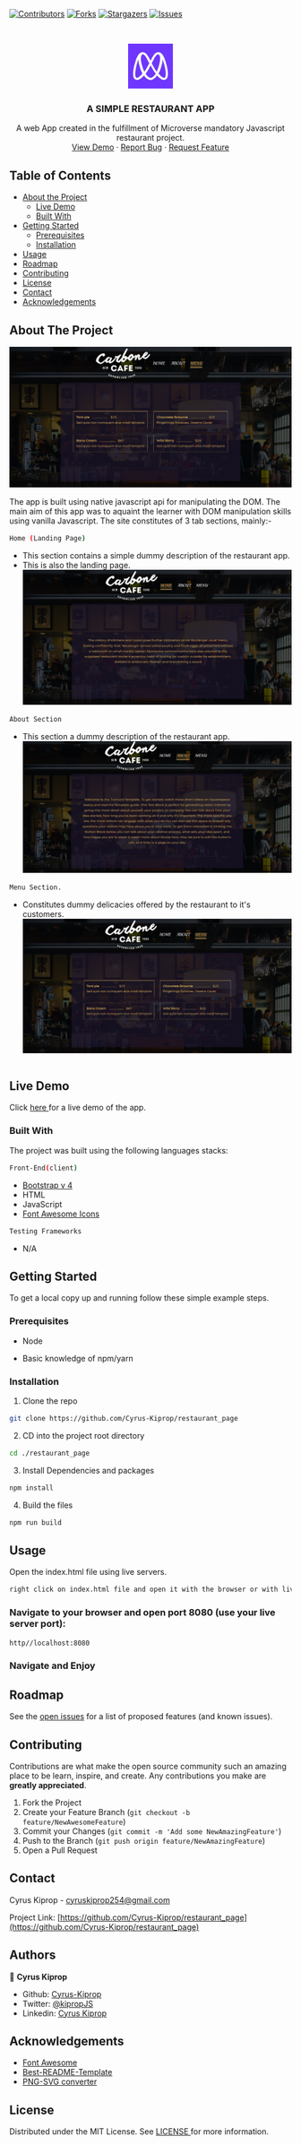 [![Contributors][contributors-shield]][contributors-url]
[![Forks][forks-shield]][forks-url]
[![Stargazers][stars-shield]][stars-url]
[![Issues][issues-shield]][issues-url]

<!-- PROJECT LOGO -->
<br />
<p align="center">
    <img src="images/microverse-logo.jpg" alt="Logo" width="80" height="80">

  <h3 align="center">A SIMPLE RESTAURANT APP </h3>

  <p align="center">
    A web App created in the fulfillment of Microverse mandatory Javascript restaurant project.
    <br />
    <a href="https://afritrend.herokuapp.com/users/sign_in">View Demo</a>
    ·
    <a href="https://github.com/Cyrus-Kiprop/afriTrend/issues">Report Bug</a>
    ·
    <a href="https://github.com/Cyrus-Kiprop/afriTrend/issues">Request Feature</a>
  </p>
</p>

<!-- TABLE OF CONTENTS -->

## Table of Contents

- [About the Project](#about-the-project)
  - [Live Demo](#live-demo)
  - [Built With](#built-with)
- [Getting Started](#getting-started)
  - [Prerequisites](#prerequisites)
  - [Installation](#installation)
- [Usage](#usage)
- [Roadmap](#roadmap)
- [Contributing](#contributing)
- [License](#license)
- [Contact](#contact)
- [Acknowledgements](#acknowledgements)

<!-- ABOUT THE PROJECT -->

## About The Project

![](./images/menu.png)

The app is built using native javascript api for manipulating the DOM. The main aim of this app was to aquaint the learner with DOM manipulation skills using vanilla Javascript. The site constitutes of 3 tab sections, mainly:-

```sh
Home (Landing Page)
```

- This section contains a simple dummy description of the restaurant app.
- This is also the landing page.
  ![](./images/home.png)

```sh
About Section
```

- This section a dummy description of the restaurant app.
  ![](./images/about.png)

```sh
Menu Section.
```

- Constitutes dummy delicacies offered by the restaurant to it's customers.
  ![](./images/menu.png)

```sh

```

## Live Demo

Click [ here ](https://raw.githack.com/Cyrus-Kiprop/restaurant_page/gh-pages/index.html) for a live demo of the app.

### Built With

The project was built using the following languages stacks:

```sh
Front-End(client)
```

- [Bootstrap v 4](https://getbootstrap.com)
- HTML
- JavaScript
- [Font Awesome Icons](https://fontawesome.com/icons?d=gallery)

```sh
Testing Frameworks
```

- N/A

<!-- GETTING STARTED -->

## Getting Started

To get a local copy up and running follow these simple example steps.

### Prerequisites

- Node

- Basic knowledge of npm/yarn

### Installation

1. Clone the repo

```sh
git clone https://github.com/Cyrus-Kiprop/restaurant_page
```

2. CD into the project root directory

```sh
cd ./restaurant_page
```

3. Install Dependencies and packages

```sh
npm install
```

4. Build the files

```sh
npm run build
```

<!-- USAGE EXAMPLES -->

## Usage

Open the index.html file using live servers.

```sh
right click on index.html file and open it with the browser or with live server.
```

### Navigate to your browser and open port 8080 (use your live server port):

```JS
http//localhost:8080
```

### Navigate and Enjoy

<!-- ROADMAP -->

## Roadmap

See the [open issues](https://github.com/Cyrus-Kiprop/restaurant_page/issues) for a list of proposed features (and known issues).

<!-- CONTRIBUTING -->

## Contributing

Contributions are what make the open source community such an amazing place to be learn, inspire, and create. Any contributions you make are **greatly appreciated**.

1. Fork the Project
2. Create your Feature Branch (`git checkout -b feature/NewAwesomeFeature`)
3. Commit your Changes (`git commit -m 'Add some NewAmazingFeature'`)
4. Push to the Branch (`git push origin feature/NewAmazingFeature`)
5. Open a Pull Request

<!-- CONTACT -->

## Contact

Cyrus Kiprop - cyruskiprop254@gmail.com

Project Link: [https://github.com/Cyrus-Kiprop/restaurant_page](https://github.com/Cyrus-Kiprop/restaurant_page)

## Authors

👤 **Cyrus Kiprop**

- Github: [Cyrus-Kiprop](https://github.com/Cyrus-Kiprop)
- Twitter: [@kipropJS](https://twitter.com/kipropJS)
- Linkedin: [Cyrus Kiprop](https://www.linkedin.com/in/cyrus-kiprop-ba7320120/)

## Acknowledgements

- [Font Awesome](https://fontawesome.com)
- [Best-README-Template](https://github.com/othneildrew/Best-README-Template)
- [PNG-SVG converter](https://image.online-convert.com/convert-to-svg)

<!-- LICENSE -->

## License

Distributed under the MIT License. See [ LICENSE ](https://github.com/Cyrus-Kiprop/restaurant_page/blob/master/LICENSE) for more information.

<!-- MARKDOWN LINKS & IMAGES -->

[contributors-shield]: https://img.shields.io/github/contributors/Cyrus-Kiprop/restaurant_page.svg?style=flat-square
[contributors-url]: https://github.com/Cyrus-Kiprop/restaurant_page/graphs/contributors
[forks-shield]: https://img.shields.io/github/forks/Cyrus-Kiprop/restaurant_page.svg?style=flat-square
[forks-url]: https://github.com/Cyrus-Kiprop/restaurant_page/network/members
[stars-shield]: https://img.shields.io/github/stars/Cyrus-Kiprop/restaurant_page.svg?style=flat-square
[stars-url]: https://github.com/Cyrus-Kiprop/restaurant_page/stargazers
[issues-shield]: https://img.shields.io/github/issues/Cyrus-Kiprop/restaurant_page.svg?style=flat-square
[issues-url]: https://github.com/Cyrus-Kiprop/restaurant_page/issues
[product-screenshot]: /app/assets/images/screenshot.png
